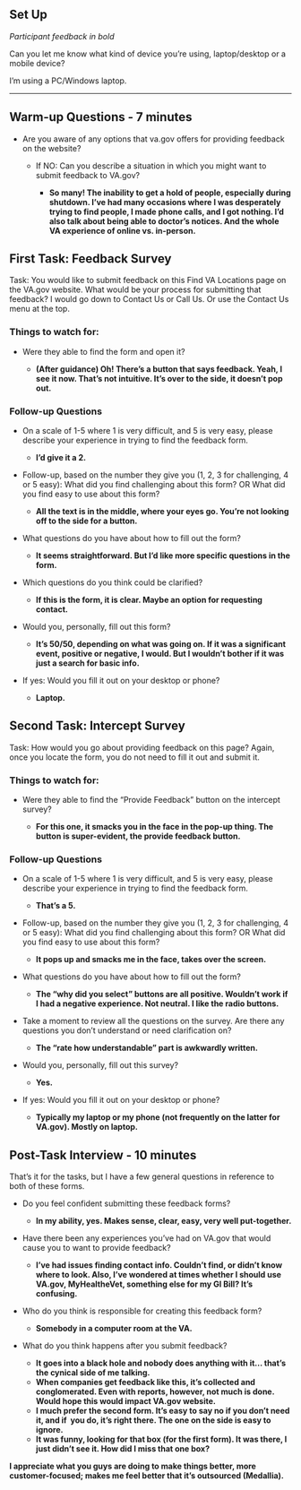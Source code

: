 Set Up
------

*Participant feedback in bold*

Can you let me know what kind of device you’re using, laptop/desktop or a mobile device?

I’m using a PC/Windows laptop.

* * *

Warm-up Questions - 7 minutes
-----------------------------

*   Are you aware of any options that va.gov offers for providing feedback on the website?

    *   If NO: Can you describe a situation in which you might want to submit feedback to VA.gov?

        *   **So many! The inability to get a hold of people, especially during shutdown. I’ve had many occasions where I was desperately trying to find people, I made phone calls, and I got nothing. I’d also talk about being able to doctor’s notices. And the whole VA experience of online vs. in-person.**


First Task: Feedback Survey
---------------------------

Task: You would like to submit feedback on this Find VA Locations page on the VA.gov website. What would be your process for submitting that feedback? I would go down to Contact Us or Call Us. Or use the Contact Us menu at the top.

### Things to watch for:

*   Were they able to find the form and open it?

    *   **(After guidance) Oh! There’s a button that says feedback. Yeah, I see it now. That’s not intuitive. It’s over to the side, it doesn’t pop out.**

### Follow-up Questions

*   On a scale of 1-5 where 1 is very difficult, and 5 is very easy, please describe your experience in trying to find the feedback form.

    *   **I’d give it a 2.**
*   Follow-up, based on the number they give you (1, 2, 3 for challenging, 4 or 5 easy): What did you find challenging about this form? OR What did you find easy to use about this form?

    *   **All the text is in the middle, where your eyes go. You’re not looking off to the side for a button.**

*   What questions do you have about how to fill out the form?

    *   **It seems straightforward. But I’d like more specific questions in the form.**

*   Which questions do you think could be clarified?

    *   **If this is the form, it is clear. Maybe an option for requesting contact.**

*   Would you, personally, fill out this form?

    *   **It’s 50/50, depending on what was going on. If it was a significant event, positive or negative, I would. But I wouldn’t bother if it was just a search for basic info.**
*   If yes: Would you fill it out on your desktop or phone?

    *   **Laptop.**


Second Task: Intercept Survey
-----------------------------

Task: How would you go about providing feedback on this page? Again, once you locate the form, you do not need to fill it out and submit it.

### Things to watch for:

*   Were they able to find the “Provide Feedback” button on the intercept survey?

    *   **For this one, it smacks you in the face in the pop-up thing. The button is super-evident, the provide feedback button.**

### Follow-up Questions

*   On a scale of 1-5 where 1 is very difficult, and 5 is very easy, please describe your experience in trying to find the feedback form.

    *   **That’s a 5.**
*   Follow-up, based on the number they give you (1, 2, 3 for challenging, 4 or 5 easy): What did you find challenging about this form? OR What did you find easy to use about this form?

    *   **It pops up and smacks me in the face, takes over the screen.**

*   What questions do you have about how to fill out the form?

    *   **The “why did you select” buttons are all positive. Wouldn’t work if I had a negative experience. Not neutral. I like the radio buttons.**

*   Take a moment to review all the questions on the survey. Are there any questions you don’t understand or need clarification on?

    *   **The “rate how understandable” part is awkwardly written.**

*   Would you, personally, fill out this survey?

    *   **Yes.**
*   If yes: Would you fill it out on your desktop or phone?

    *   **Typically my laptop or my phone (not frequently on the latter for VA.gov). Mostly on laptop.**


Post-Task Interview - 10 minutes
--------------------------------

That’s it for the tasks, but I have a few general questions in reference to both of these forms.

*   Do you feel confident submitting these feedback forms?

    *   **In my ability, yes. Makes sense, clear, easy, very well put-together.**

*   Have there been any experiences you’ve had on VA.gov that would cause you to want to provide feedback?

    *   **I’ve had issues finding contact info. Couldn’t find, or didn’t know where to look. Also, I’ve wondered at times whether I should use VA.gov, MyHealtheVet, something else for my GI Bill? It’s confusing.**

*   Who do you think is responsible for creating this feedback form?

    *   **Somebody in a computer room at the VA.**

*   What do you think happens after you submit feedback?

    *   **It goes into a black hole and nobody does anything with it… that’s the cynical side of me talking.**
    *   **When companies get feedback like this, it’s collected and conglomerated. Even with reports, however, not much is done. Would hope this would impact VA.gov website.**
    *   **I much prefer the second form. It’s easy to say no if you don’t need it, and if  you do, it’s right there. The one on the side is easy to ignore.**
    *   **It was funny, looking for that box (for the first form). It was there, I just didn’t see it. How did I miss that one box?**

**I appreciate what you guys are doing to make things better, more customer-focused; makes me feel better that it’s outsourced (Medallia).**
